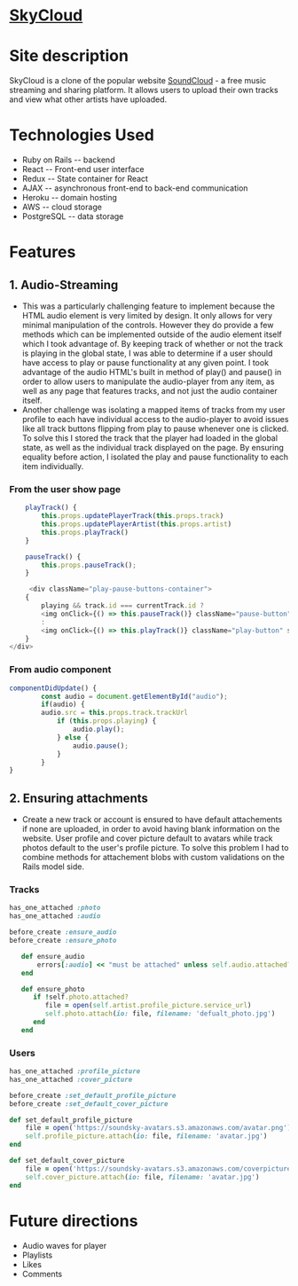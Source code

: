 # [SkyCloud](https://soundsky.herokuapp.com/#/)

# Site description
SkyCloud is a clone of the popular website [SoundCloud](https://soundcloud.com/) - a free music streaming and sharing platform. It allows users to upload their own tracks and view what other artists have uploaded.

# Technologies Used
- Ruby on Rails -- backend
- React -- Front-end user interface
- Redux -- State container for React 
- AJAX -- asynchronous front-end to back-end communication 
- Heroku -- domain hosting 
- AWS -- cloud storage
- PostgreSQL -- data storage

# Features

## 1. Audio-Streaming 

- This was a particularly challenging feature to implement because the HTML audio element is very limited by design. It only allows for very minimal manipulation of the controls. However they do provide a few methods which can be implemented outside of the audio element itself which I took advantage of. By keeping track of whether or not the track is playing in the global state, I was able to determine if a user should have access to play or pause functionality at any given point. I took advantage of the audio HTML's built in method of play() and pause() in order to allow users to manipulate the audio-player from any item, as well as any page that features tracks, and not just the audio container itself. 
- Another challenge was isolating a mapped items of tracks from my user profile to each have individual access to the audio-player to avoid issues like all track buttons flipping from play to pause whenever one is clicked. To solve this I stored the track that the player had loaded in the global state, as well as the individual track displayed on the page. By ensuring equality before action, I isolated the play and pause functionality to each item individually. 

### From the user show page

```Javascript 
    playTrack() {
        this.props.updatePlayerTrack(this.props.track)
        this.props.updatePlayerArtist(this.props.artist)
        this.props.playTrack()
    }

    pauseTrack() {
        this.props.pauseTrack();
    }

     <div className="play-pause-buttons-container">
    {
        playing && track.id === currentTrack.id ?
        <img onClick={() => this.pauseTrack()} className="pause-button" src="/assets/pause-button-2.png" alt="pause-button" />
        :
        <img onClick={() => this.playTrack()} className="play-button" src="/assets/play-button-2.png" alt="play-button" />
    }
</div>
```

### From audio component 

```Javascript 
componentDidUpdate() {
        const audio = document.getElementById("audio");
        if(audio) {
        audio.src = this.props.track.trackUrl
            if (this.props.playing) {
                audio.play();
            } else {
                audio.pause();
            }
        }
}
```

## 2. Ensuring attachments
- Create a new track or account is ensured to have default attachements if none are uploaded, in order to avoid having blank information on the website. User profile and cover picture default to avatars while track photos default to the user's profile picture. To solve this problem I had to combine methods for attachement blobs with custom validations on the Rails model side. 

### Tracks
```Ruby
has_one_attached :photo 
has_one_attached :audio 

before_create :ensure_audio
before_create :ensure_photo

   def ensure_audio
       errors[:audio] << "must be attached" unless self.audio.attached?
   end

   def ensure_photo
      if !self.photo.attached?
         file = open(self.artist.profile_picture.service_url) 
         self.photo.attach(io: file, filename: 'defualt_photo.jpg')
      end
   end
```
### Users

```Ruby
has_one_attached :profile_picture
has_one_attached :cover_picture 

before_create :set_default_profile_picture
before_create :set_default_cover_picture

def set_default_profile_picture 
    file = open('https://soundsky-avatars.s3.amazonaws.com/avatar.png')
    self.profile_picture.attach(io: file, filename: 'avatar.jpg')
end

def set_default_cover_picture 
    file = open('https://soundsky-avatars.s3.amazonaws.com/coverpicture.jpg')
    self.cover_picture.attach(io: file, filename: 'avatar.jpg')
end
```


# Future directions

- Audio waves for player
- Playlists
- Likes
- Comments